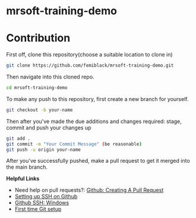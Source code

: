 # mrsoft-training-demo

# Contribution

First off, clone this repository(choose a suitable location to clone in)
```bash
git clone https://github.com/femiblack/mrsoft-training-demo.git
```

Then navigate into this cloned repo.
```bash
cd mrsoft-training-demo
```

To make any push to this repository, first create a new branch for yourself.
```bash
git checkout -b your-name
```

Then after you've made the due additions and changes required: stage, commit and push your changes up
```bash
git add .
git commit -m "Your Commit Message" (be reasonable)
git push -u origin your-name
```

After you've successfully pushed, make a pull request to get it merged into the main branch.

**Helpful Links**

- Need help on pull requests?: [Github: Creating A Pull Request](https://docs.github.com/en/pull-requests/collaborating-with-pull-requests/proposing-changes-to-your-work-with-pull-requests/creating-a-pull-request)
- [Setting up SSH on Github](https://docs.github.com/en/authentication/connecting-to-github-with-ssh/adding-a-new-ssh-key-to-your-github-account)
- [Github SSH: Windows](https://www.theserverside.com/blog/Coffee-Talk-Java-News-Stories-and-Opinions/GitHub-SSH-Windows-Example)
- [First time Git setup](https://git-scm.com/book/en/v2/Getting-Started-First-Time-Git-Setup)
